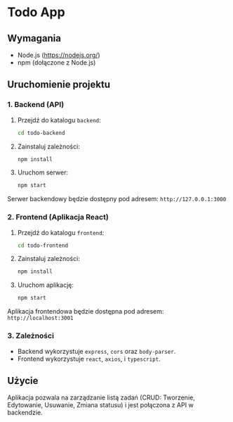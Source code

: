 # Todo App

## Wymagania

- Node.js (https://nodejs.org/)
- npm (dołączone z Node.js)

## Uruchomienie projektu

### 1. Backend (API)

1. Przejdź do katalogu `backend`:

    ```bash
    cd todo-backend
    ```

2. Zainstaluj zależności:

    ```bash
    npm install
    ```

3. Uruchom serwer:

    ```bash
    npm start
    ```

Serwer backendowy będzie dostępny pod adresem: `http://127.0.0.1:3000`

### 2. Frontend (Aplikacja React)

1. Przejdź do katalogu `frontend`:

    ```bash
    cd todo-frontend
    ```

2. Zainstaluj zależności:

    ```bash
    npm install
    ```

3. Uruchom aplikację:

    ```bash
    npm start
    ```

Aplikacja frontendowa będzie dostępna pod adresem: `http://localhost:3001`

### 3. Zależności

- Backend wykorzystuje `express`, `cors` oraz `body-parser`.
- Frontend wykorzystuje `react`, `axios`, i `typescript`.

## Użycie

Aplikacja pozwala na zarządzanie listą zadań (CRUD: Tworzenie, Edytowanie, Usuwanie, Zmiana statusu) i jest połączona z API w backendzie.

